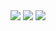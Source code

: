 
<img src="https://capsule-render.vercel.app/api?type=waving&height=200&color=gradient&text=Han's%20Gitbub!&fontAlign=76&fontAlignY=47&section=header&reversal=false&animation=twinkling&strokeWidth=0&descAlign=60&descAlignY=60&fontSize=60&rotate=2" />
<picture>
  <source
    srcset="https://github-readme-stats.vercel.app/api?username=seungeunhan&show_icons=true&theme=radical"
    media="(prefers-color-scheme: light), (prefers-color-scheme: no-preference)"
  />
  <img src="https://github-readme-stats.vercel.app/api?username=anuraghazra&show_icons=true" />
</picture>
<img src="https://capsule-render.vercel.app/api?type=waving&height=60&color=gradient&fontAlign=50&fontAlignY=45&section=footer&reversal=false&fontColor=333333&strokeWidth=0&descAlign=60&descAlignY=60" />

